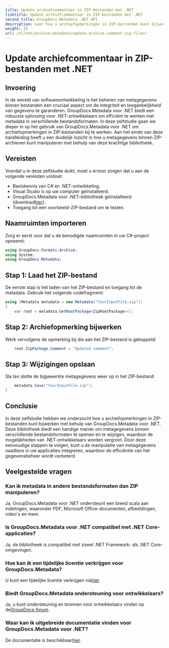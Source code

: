 ```yaml
---
title: Update archiefcommentaar in ZIP-bestanden met .NET
linktitle: Update archiefcommentaar in ZIP-bestanden met .NET
second_title: GroupDocs.Metadata .NET API
description: Leer hoe u archiefopmerkingen in ZIP-bestanden kunt bijwerken met GroupDocs.Metadata voor .NET. Verbeter moeiteloos het metadatabeheer in C#-applicaties.
weight: 15
url: /nl/net/archive-metadata/update-archive-comment-zip-files/
---
```


# Update archiefcommentaar in ZIP-bestanden met .NET

## Invoering
In de wereld van softwareontwikkeling is het beheren van metagegevens binnen bestanden een cruciaal aspect om de integriteit en toegankelijkheid van gegevens te garanderen. GroupDocs.Metadata voor .NET biedt een robuuste oplossing voor .NET-ontwikkelaars om efficiënt te werken met metadata in verschillende bestandsformaten. In deze zelfstudie gaan we dieper in op het gebruik van GroupDocs.Metadata voor .NET om archiefopmerkingen in ZIP-bestanden bij te werken. Aan het einde van deze handleiding heeft u een duidelijk inzicht in hoe u metagegevens binnen ZIP-archieven kunt manipuleren met behulp van deze krachtige bibliotheek.
## Vereisten
Voordat u in deze zelfstudie duikt, moet u ervoor zorgen dat u aan de volgende vereisten voldoet:
- Basiskennis van C# en .NET-ontwikkeling.
- Visual Studio is op uw computer geïnstalleerd.
-  GroupDocs.Metadata voor .NET-bibliotheek geïnstalleerd (download[hier](https://releases.groupdocs.com/metadata/net/)).
- Toegang tot een voorbeeld-ZIP-bestand om te testen.

## Naamruimten importeren
Zorg er eerst voor dat u de benodigde naamruimten in uw C#-project opneemt:
```csharp
using GroupDocs.Formats.Archive;
using System;
using GroupDocs.Metadata;
```
## Stap 1: Laad het ZIP-bestand
De eerste stap is het laden van het ZIP-bestand en toegang tot de metadata. Gebruik het volgende codefragment:
```csharp
using (Metadata metadata = new Metadata("YourInputFile.zip"))
{
    var root = metadata.GetRootPackage<ZipRootPackage>();
```
## Stap 2: Archiefopmerking bijwerken
Werk vervolgens de opmerking bij die aan het ZIP-bestand is gekoppeld:
```csharp
    root.ZipPackage.Comment = "Updated comment";
```
## Stap 3: Wijzigingen opslaan
Sla ten slotte de bijgewerkte metagegevens weer op in het ZIP-bestand:
```csharp
    metadata.Save("YourInputFile.zip");
}
```

## Conclusie
In deze zelfstudie hebben we onderzocht hoe u archiefopmerkingen in ZIP-bestanden kunt bijwerken met behulp van GroupDocs.Metadata voor .NET. Deze bibliotheek biedt een handige manier om metagegevens binnen verschillende bestandsformaten te openen en te wijzigen, waardoor de mogelijkheden van .NET-ontwikkelaars worden vergroot. Door deze eenvoudige stappen te volgen, kunt u de manipulatie van metagegevens naadloos in uw applicaties integreren, waardoor de efficiëntie van het gegevensbeheer wordt verbeterd.

## Veelgestelde vragen
### Kan ik metadata in andere bestandsformaten dan ZIP manipuleren?
Ja, GroupDocs.Metadata voor .NET ondersteunt een breed scala aan indelingen, waaronder PDF, Microsoft Office-documenten, afbeeldingen, video's en meer.
### Is GroupDocs.Metadata voor .NET compatibel met .NET Core-applicaties?
Ja, de bibliotheek is compatibel met zowel .NET Framework- als .NET Core-omgevingen.
### Hoe kan ik een tijdelijke licentie verkrijgen voor GroupDocs.Metadata?
 U kunt een tijdelijke licentie verkrijgen via[hier](https://purchase.groupdocs.com/temporary-license/).
### Biedt GroupDocs.Metadata ondersteuning voor ontwikkelaars?
 Ja, u kunt ondersteuning en bronnen voor ontwikkelaars vinden op de[GroupDocs-forum](https://forum.groupdocs.com/c/metadata/14).
### Waar kan ik uitgebreide documentatie vinden voor GroupDocs.Metadata voor .NET?
 De documentatie is beschikbaar[hier](https://tutorials.groupdocs.com/metadata/net/).
